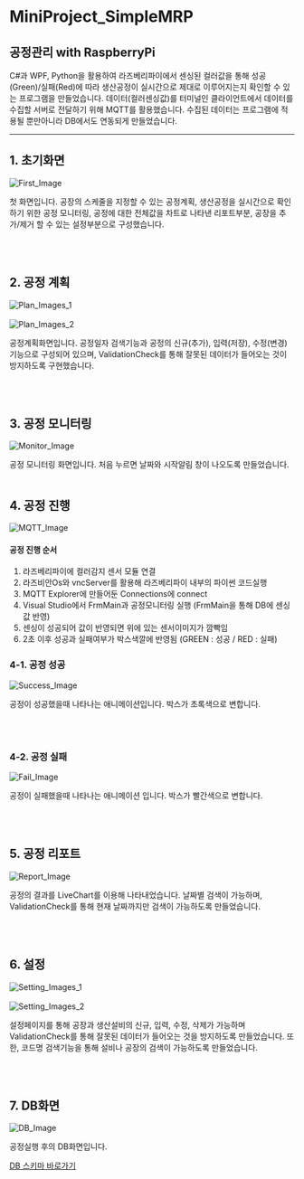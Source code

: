# MiniProject_SimpleMRP

## 공정관리 with RaspberryPi
C#과 WPF, Python을 활용하여 라즈베리파이에서 센싱된 컬러값을 통해 성공(Green)/실패(Red)에 따라 생산공정이 실시간으로 제대로 이루어지는지 확인할 수 있는 프로그램을 만들었습니다.
데이터(컬러센싱값)를 터미널인 클라이언트에서 데이터를 수집할 서버로 전달하기 위해 MQTT를 활용했습니다. 수집된 데이터는 프로그램에 적용될 뿐만아니라 DB에서도 연동되게 만들었습니다.


-------------------------------
## 1. 초기화면

![First_Image](https://github.com/zizi0308/MiniProject_SimpleMRP/blob/main/images/%EC%B4%88%EA%B8%B0%ED%99%94%EB%A9%B4.png)

첫 화면입니다. 공장의 스케줄을 지정할 수 있는 공정계획, 생산공정을 실시간으로 확인하기 위한 공정 모니터링, 공정에 대한 전체값을 차트로 나타낸 리포트부분, 공장을 추가/제거 할 수 있는 설정부분으로 구성했습니다. 

</br>
</br>


## 2. 공정 계획

![Plan_Images_1](https://github.com/zizi0308/MiniProject_SimpleMRP/blob/main/images/%EC%8A%A4%EC%BC%80%EC%A4%84%EC%9E%85%EB%A0%A5.gif)</br></br>
![Plan_Images_2](https://github.com/zizi0308/MiniProject_SimpleMRP/blob/main/images/%EC%8A%A4%EC%BC%80%EC%A4%84_%EC%9E%85%EB%A0%A5%EA%B2%BD%EA%B3%A0.gif)

공정계획화면입니다. 공정일자 검색기능과 공정의 신규(추가), 입력(저장), 수정(변경)기능으로 구성되어 있으며, ValidationCheck를 통해 잘못된 데이터가 들어오는 것이 방지하도록 구현했습니다.

</br>
</br>

## 3. 공정 모니터링

![Monitor_Image](https://github.com/zizi0308/MiniProject_SimpleMRP/blob/main/images/%EA%B3%B5%EC%A0%95%EC%8B%9C%EC%9E%91%EC%95%8C%EB%A6%BC.png)

공정 모니터링 화면입니다. 처음 누르면 날짜와 시작알림 창이 나오도록 만들었습니다.
</br>
</br>

## 4. 공정 진행

![MQTT_Image](https://github.com/zizi0308/MiniProject_SimpleMRP/blob/main/images/mqtt.gif)

#### 공정 진행 순서</br>
1. 라즈베리파이에 컬러감지 센서 모듈 연결
2. 라즈비안Os와 vncServer를 활용해 라즈베리파이 내부의 파이썬 코드실행
3. MQTT Explorer에 만들어둔 Connections에 connect
4. Visual Studio에서 FrmMain과 공정모니터링 실행 (FrmMain을 통해 DB에 센싱값 반영)
5. 센싱이 성공되어 값이 반영되면 위에 있는 센서이미지가 깜빡임
6. 2초 이후 성공과 실패여부가 박스색깔에 반영됨 (GREEN : 성공 / RED : 실패)

### 4-1. 공정 성공

![Success_Image](https://github.com/zizi0308/MiniProject_SimpleMRP/blob/main/images/%ED%94%84%EB%A1%9C%EC%84%B8%EC%8A%A4_%EC%84%B1%EA%B3%B5.gif)

공정이 성공했을때 나타나는 애니메이션입니다. 박스가 초록색으로 변합니다. 

</br>
</br>

### 4-2. 공정 실패

![Fail_Image](https://github.com/zizi0308/MiniProject_SimpleMRP/blob/main/images/%ED%94%84%EB%A1%9C%EC%84%B8%EC%8A%A4_%EC%8B%A4%ED%8C%A8.gif)

공정이 실패했을때 나타나는 애니메이션 입니다. 박스가 빨간색으로 변합니다.

</br>
</br>

## 5. 공정 리포트

![Report_Image](https://github.com/zizi0308/MiniProject_SimpleMRP/blob/main/images/%EB%A6%AC%ED%8F%AC%ED%8A%B8_%EB%B7%B0.png)

공정의 결과를 LiveChart를 이용해 나타내었습니다. 날짜별 검색이 가능하며, ValidationCheck를 통해 현재 날짜까지만 검색이 가능하도록 만들었습니다. 

</br>
</br>

## 6. 설정

![Setting_Images_1](https://github.com/zizi0308/MiniProject_SimpleMRP/blob/main/images/%EC%84%A4%EC%A0%95%EC%9E%85%EB%A0%A5%EB%B0%8F%EC%82%AD%EC%A0%9C.gif)</br></br>
![Setting_Images_2](https://github.com/zizi0308/MiniProject_SimpleMRP/blob/main/images/%EC%84%A4%EC%A0%95_%EC%9E%85%EB%A0%A5%EA%B2%BD%EA%B3%A0.gif)


설정페이지를 통해 공장과 생산설비의 신규, 입력, 수정, 삭제가 가능하며 ValidationCheck를 통해 잘못된 데이터가 들어오는 것을 방지하도록 만들었습니다. 또한, 코드명 검색기능을 통해 설비나 공장의 검색이 가능하도록 만들었습니다.

</br>
</br>

## 7. DB화면

![DB_Image](https://github.com/zizi0308/MiniProject_SimpleMRP/blob/main/images/DB%ED%99%94%EB%A9%B4%EA%B2%B0%EA%B3%BC.png)

공정실행 후의 DB화면입니다.

[DB 스키마 바로가기](https://github.com/zizi0308/MiniProject_SimpleMRP/tree/main/MRPApp/Query)
</br>
</br>





